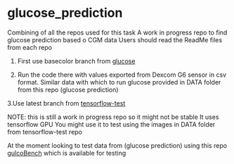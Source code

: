 # glucose_prediction
Combining of all the repos used for this task
A work in progress repo to find glucose prediction based o CGM data
Users should read the ReadMe files from each repo

1. First use basecolor branch from [glucose](https://github.com/Livia-Zaharia/glucose/tree/basecolor)


2. Run the code there with values exported from Dexcom G6 sensor in csv format.
   Similar data with which to run glucose provided in DATA folder from this repo (glucose prediction)


3.Use latest branch from [tensorflow-test](https://github.com/Livia-Zaharia/tensorflow-test)

NOTE: this is still a work in progress repo so it might not be stable
      It uses tensorflow GPU
      You might use it to test using the images in DATA folder from tensorflow-test repo




At the moment looking to test data from (glucose prediction) using this repo [gulcoBench](https://github.com/IrinaStatsLab/GlucoBench) which is available for testing

